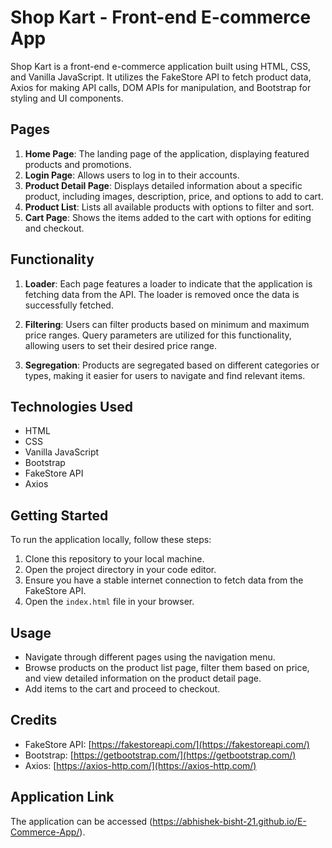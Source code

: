# Shop Kart - Front-end E-commerce App

Shop Kart is a front-end e-commerce application built using HTML, CSS, and Vanilla JavaScript. It utilizes the FakeStore API to fetch product data, Axios for making API calls, DOM APIs for manipulation, and Bootstrap for styling and UI components.

## Pages

1. **Home Page**: The landing page of the application, displaying featured products and promotions.
2. **Login Page**: Allows users to log in to their accounts.
3. **Product Detail Page**: Displays detailed information about a specific product, including images, description, price, and options to add to cart.
4. **Product List**: Lists all available products with options to filter and sort.
5. **Cart Page**: Shows the items added to the cart with options for editing and checkout.

## Functionality

1. **Loader**: Each page features a loader to indicate that the application is fetching data from the API. The loader is removed once the data is successfully fetched.

2. **Filtering**: Users can filter products based on minimum and maximum price ranges. Query parameters are utilized for this functionality, allowing users to set their desired price range.

3. **Segregation**: Products are segregated based on different categories or types, making it easier for users to navigate and find relevant items.

## Technologies Used

- HTML
- CSS
- Vanilla JavaScript
- Bootstrap
- FakeStore API
- Axios

## Getting Started

To run the application locally, follow these steps:

1. Clone this repository to your local machine.
2. Open the project directory in your code editor.
3. Ensure you have a stable internet connection to fetch data from the FakeStore API.
4. Open the `index.html` file in your browser.

## Usage

- Navigate through different pages using the navigation menu.
- Browse products on the product list page, filter them based on price, and view detailed information on the product detail page.
- Add items to the cart and proceed to checkout.

## Credits

- FakeStore API: [https://fakestoreapi.com/](https://fakestoreapi.com/)
- Bootstrap: [https://getbootstrap.com/](https://getbootstrap.com/)
- Axios: [https://axios-http.com/](https://axios-http.com/)

## Application Link

The application can be accessed (https://abhishek-bisht-21.github.io/E-Commerce-App/).
